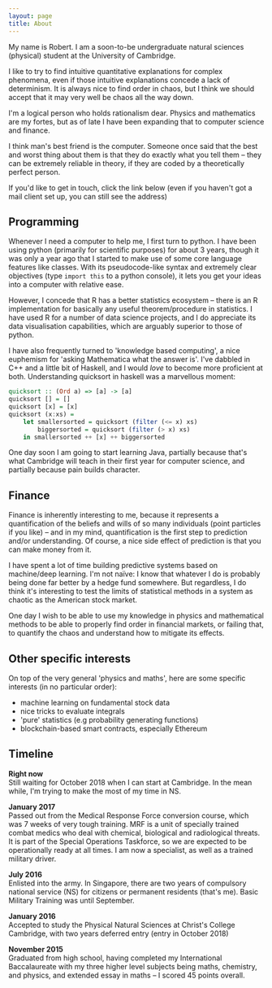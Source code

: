 ```yaml
---
layout: page
title: About
---
```


My name is Robert. I am a soon-to-be undergraduate natural sciences (physical) student at the University of Cambridge.

I like to try to find intuitive quantitative explanations for complex phenomena, even if those intuitive explanations concede a lack of determinism. It is always nice to find order in chaos, but I think we should accept that it may very well be chaos all the way down.

I'm a logical person who holds rationalism dear. Physics and mathematics are my fortes, but as of late I have been expanding that to computer science and finance.

I think man's best friend is the computer. Someone once said that the best and worst thing about them is that they do exactly what you tell them – they can be extremely reliable in theory, if they are coded by a theoretically perfect person.

If you'd like to get in touch, click the link below (even if you haven't got a mail client set up, you can still see the address) 

<script language="JavaScript">
var user1 = "martin.robertandrew";
var host1 = "gmail.com";
document.write("<a href='" + "mailto:" + user1 + "@" + host1 + "'><b>Email me!</b></a>");
</script>

## Programming

Whenever I need a computer to help me, I first turn to python. I have been using python (primarily for scientific purposes) for about 3 years, though it was only a year ago that I started to make use of some core language features like classes. With its pseudocode-like syntax and extremely clear objectives (type `import this` to a python console), it lets you get your ideas into a computer with relative ease.

However, I concede that R has a better statistics ecosystem – there is an R implementation for basically any useful theorem/procedure in statistics. I have used R for a number of data science projects, and I do appreciate its data visualisation capabilities, which are arguably superior to those of python.

I have also frequently turned to 'knowledge based computing', a nice euphemism for 'asking Mathematica what the answer is'. I've dabbled in C++ and a little bit of Haskell, and I would *love* to become more proficient at both. Understanding quicksort in haskell was a marvellous moment:

```haskell
quicksort :: (Ord a) => [a] -> [a]
quicksort [] = []
quicksort [x] = [x]
quicksort (x:xs) =
    let smallersorted = quicksort (filter (<= x) xs)
        biggersorted = quicksort (filter (> x) xs)
    in smallersorted ++ [x] ++ biggersorted
```

One day soon I am going to start learning Java, partially because that's what Cambridge will teach in their first year for computer science, and partially because pain builds character.


## Finance

Finance is inherently interesting to me, because it represents a quantification of the beliefs and wills of so many individuals (point particles if you like) – and in my mind, quantification is the first step to prediction and/or understanding. Of course, a nice side effect of prediction is that you can make money from it.

I have spent a lot of time building predictive systems based on machine/deep learning. I'm not naïve: I know that whatever I do is probably being done far better by a hedge fund somewhere. But regardless, I do think it's interesting to test the limits of statistical methods in a system as chaotic as the American stock market.

One day I wish to be able to use my knowledge in physics and mathematical methods to be able to properly find order in financial markets, or failing that, to quantify the chaos and understand how to mitigate its effects.


## Other specific interests

On top of the very general 'physics and maths', here are some specific interests (in no particular order):
- machine learning on fundamental stock data
- nice tricks to evaluate integrals
- 'pure' statistics (e.g probability generating functions)
- blockchain-based smart contracts, especially Ethereum


## Timeline

**Right now**    
Still waiting for October 2018 when I can start at Cambridge. In the mean while, I'm trying to make the most of my time in NS.

**January 2017**    
Passed out from the Medical Response Force conversion course, which was 7 weeks of very tough training. MRF is a unit of specially trained combat medics who deal with chemical, biological and radiological threats. It is part of the Special Operations Taskforce, so we are expected to be operationally ready at all times. I am now a specialist, as well as a trained military driver.

**July 2016**     
Enlisted into the army. In Singapore, there are two years of compulsory national service (NS) for citizens or permanent residents (that's me). Basic Military Training was until September.

**January 2016**    
Accepted to study the Physical Natural Sciences at Christ's College Cambridge, with two years deferred entry (entry in October 2018)

**November 2015**    
Graduated from high school, having completed my International Baccalaureate with my three higher level subjects being maths, chemistry, and physics, and extended essay in maths – I scored 45 points overall.
